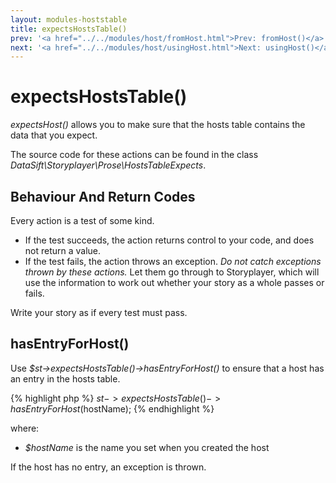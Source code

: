 ```yaml
---
layout: modules-hoststable
title: expectsHostsTable()
prev: '<a href="../../modules/host/fromHost.html">Prev: fromHost()</a>'
next: '<a href="../../modules/host/usingHost.html">Next: usingHost()</a>'
---
```


# expectsHostsTable()

_expectsHost()_ allows you to make sure that the hosts table contains the data that you expect.

The source code for these actions can be found in the class _DataSift\Storyplayer\Prose\HostsTableExpects_.

## Behaviour And Return Codes

Every action is a test of some kind.

* If the test succeeds, the action returns control to your code, and does not return a value.
* If the test fails, the action throws an exception. _Do not catch exceptions thrown by these actions._ Let them go through to Storyplayer, which will use the information to work out whether your story as a whole passes or fails.

Write your story as if every test must pass.

## hasEntryForHost()

Use _$st->expectsHostsTable()->hasEntryForHost()_ to ensure that a host has an entry in the hosts table.

{% highlight php %}
$st->expectsHostsTable()->hasEntryForHost($hostName);
{% endhighlight %}

where:

* _$hostName_ is the name you set when you created the host

If the host has no entry, an exception is thrown.

